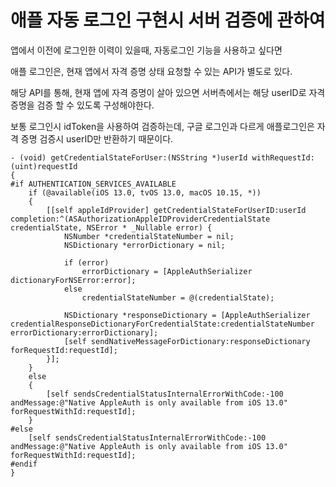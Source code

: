 # 애플 자동 로그인 구현시 서버 검증에 관하여

앱에서 이전에 로그인한 이력이 있을때, 자동로그인 기능을 사용하고 싶다면

애플 로그인은, 현재 앱에서 자격 증명 상태 요청할 수 있는 API가 별도로 있다.

해당 API를 통해, 현재 앱에 자격 증명이 살아 있으면 서버측에서는 해당 userID로 자격 증명을 검증 할 수 있도록 구성해야한다.

보통 로그인시 idToken을 사용하여 검증하는데, 구글 로그인과 다르게 애플로그인은 자격 증명 검증시 userID만 반환하기 때문이다.

```objc
- (void) getCredentialStateForUser:(NSString *)userId withRequestId:(uint)requestId
{
#if AUTHENTICATION_SERVICES_AVAILABLE
    if (@available(iOS 13.0, tvOS 13.0, macOS 10.15, *))
    {
        [[self appleIdProvider] getCredentialStateForUserID:userId completion:^(ASAuthorizationAppleIDProviderCredentialState credentialState, NSError * _Nullable error) {
            NSNumber *credentialStateNumber = nil;
            NSDictionary *errorDictionary = nil;

            if (error)
                errorDictionary = [AppleAuthSerializer dictionaryForNSError:error];
            else
                credentialStateNumber = @(credentialState);

            NSDictionary *responseDictionary = [AppleAuthSerializer credentialResponseDictionaryForCredentialState:credentialStateNumber errorDictionary:errorDictionary];
            [self sendNativeMessageForDictionary:responseDictionary forRequestId:requestId];
        }];
    }
    else
    {
        [self sendsCredentialStatusInternalErrorWithCode:-100 andMessage:@"Native AppleAuth is only available from iOS 13.0" forRequestWithId:requestId];
    }
#else
    [self sendsCredentialStatusInternalErrorWithCode:-100 andMessage:@"Native AppleAuth is only available from iOS 13.0" forRequestWithId:requestId];
#endif
}
```

